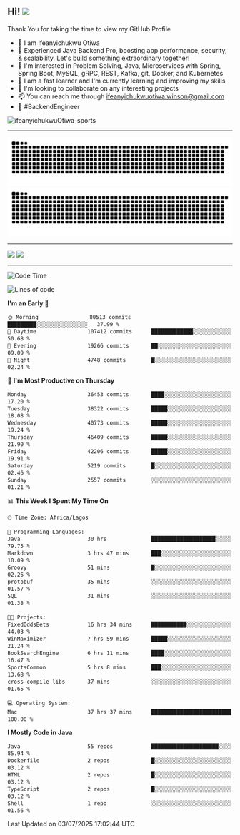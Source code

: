 <!-- BLOG-POST-LIST:START --><!-- BLOG-POST-LIST:END -->

## Hi! <img src="https://media.giphy.com/media/hvRJCLFzcasrR4ia7z/giphy.gif" width="4%"> 

Thank You for taking the time to view my GitHub Profile

- 👋 I am Ifeanyichukwu Otiwa
- 🚀 Experienced Java Backend Pro, boosting app performance, security, & scalability. Let's build something extraordinary together!
- 👀 I'm interested in Problem Solving, Java, Microservices with Spring, Spring Boot, MySQL, gRPC, REST, Kafka, git, Docker, and Kubernetes
- 🌱 I am a fast learner and I'm currently learning and improving my skills
- 💞️ I'm looking to collaborate on any interesting projects
- 📫 You can reach me through ifeanyichukwuotiwa.winson@gmail.com
- 🚀 #BackendEngineer

<p align="left" marginTop="10px"> <img src="https://komarev.com/ghpvc/?username=ifeanyichukwuOtiwa-sports&label=Profile%20views&color=0e75b6&style=for-the-badge" alt="ifeanyichukwuOtiwa-sports" /> </p>

***

<!--🐍📈SNAKEGRAPH / 🌐WEBSITE: https://github.com/Platane/snk -->
![github contribution grid snake animation](https://raw.githubusercontent.com/ifeanyichukwuOtiwa-sports/ifeanyichukwuOtiwa-sports/output/github-contribution-grid-snake-dark.svg#gh-dark-mode-only)![github contribution grid snake animation](https://raw.githubusercontent.com/ifeanyichukwuOtiwa-sports/ifeanyichukwuOtiwa-sports/output/github-contribution-grid-snake.svg#gh-light-mode-only)

***

<p float="left">
  <img float="left" src="https://github-readme-stats.vercel.app/api?username=ifeanyichukwuOtiwa-sports&count_private=true&include_all_commits=true&theme=react&show_icons=true" />
  <img float="right" src="https://github-readme-stats.vercel.app/api/top-langs/?username=ifeanyichukwuOtiwa-sports&layout=compact&show_icons=true&theme=react" /> 
</p>

***



<!--START_SECTION:waka-->
![Code Time](http://img.shields.io/badge/Code%20Time-3%2C915%20hrs%2059%20mins-blue)

![Lines of code](https://img.shields.io/badge/From%20Hello%20World%20I%27ve%20Written-56.4%20million%20lines%20of%20code-blue)

**I'm an Early 🐤** 

```text
🌞 Morning                80513 commits       █████████░░░░░░░░░░░░░░░░   37.99 % 
🌆 Daytime                107412 commits      █████████████░░░░░░░░░░░░   50.68 % 
🌃 Evening                19266 commits       ██░░░░░░░░░░░░░░░░░░░░░░░   09.09 % 
🌙 Night                  4748 commits        █░░░░░░░░░░░░░░░░░░░░░░░░   02.24 % 
```
📅 **I'm Most Productive on Thursday** 

```text
Monday                   36453 commits       ████░░░░░░░░░░░░░░░░░░░░░   17.20 % 
Tuesday                  38322 commits       █████░░░░░░░░░░░░░░░░░░░░   18.08 % 
Wednesday                40773 commits       █████░░░░░░░░░░░░░░░░░░░░   19.24 % 
Thursday                 46409 commits       █████░░░░░░░░░░░░░░░░░░░░   21.90 % 
Friday                   42206 commits       █████░░░░░░░░░░░░░░░░░░░░   19.91 % 
Saturday                 5219 commits        █░░░░░░░░░░░░░░░░░░░░░░░░   02.46 % 
Sunday                   2557 commits        ░░░░░░░░░░░░░░░░░░░░░░░░░   01.21 % 
```


📊 **This Week I Spent My Time On** 

```text
🕑︎ Time Zone: Africa/Lagos

💬 Programming Languages: 
Java                     30 hrs              ████████████████████░░░░░   79.75 % 
Markdown                 3 hrs 47 mins       ███░░░░░░░░░░░░░░░░░░░░░░   10.09 % 
Groovy                   51 mins             █░░░░░░░░░░░░░░░░░░░░░░░░   02.26 % 
protobuf                 35 mins             ░░░░░░░░░░░░░░░░░░░░░░░░░   01.57 % 
SQL                      31 mins             ░░░░░░░░░░░░░░░░░░░░░░░░░   01.38 % 

🐱‍💻 Projects: 
FixedOddsBets            16 hrs 34 mins      ███████████░░░░░░░░░░░░░░   44.03 % 
WinMaximizer             7 hrs 59 mins       █████░░░░░░░░░░░░░░░░░░░░   21.24 % 
BookSearchEngine         6 hrs 11 mins       ████░░░░░░░░░░░░░░░░░░░░░   16.47 % 
SportsCommon             5 hrs 8 mins        ███░░░░░░░░░░░░░░░░░░░░░░   13.68 % 
cross-compile-libs       37 mins             ░░░░░░░░░░░░░░░░░░░░░░░░░   01.65 % 

💻 Operating System: 
Mac                      37 hrs 37 mins      █████████████████████████   100.00 % 
```

**I Mostly Code in Java** 

```text
Java                     55 repos            █████████████████████░░░░   85.94 % 
Dockerfile               2 repos             █░░░░░░░░░░░░░░░░░░░░░░░░   03.12 % 
HTML                     2 repos             █░░░░░░░░░░░░░░░░░░░░░░░░   03.12 % 
TypeScript               2 repos             █░░░░░░░░░░░░░░░░░░░░░░░░   03.12 % 
Shell                    1 repo              ░░░░░░░░░░░░░░░░░░░░░░░░░   01.56 % 
```




 Last Updated on 03/07/2025 17:02:44 UTC
<!--END_SECTION:waka-->

<!--
<p align="center">
![trophy](https://github-profile-trophy.vercel.app/?username=ifeanyichukwuOtiwa-sports&theme=onedark) (https://github.com/ryo-ma/github-profile-trophy)
</p>
-->

<!---
ifeanyi-otiwa/ifeanyi-otiwa is a ✨ special ✨ repository because its `README.md` (this file) appears on your GitHub profile.
You can click the Preview link to take a look at your changes.
--->
